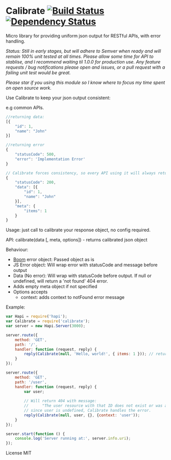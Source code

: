 Calibrate [![Build Status](https://travis-ci.org/johnbrett/calibrate.svg?branch=master)](https://travis-ci.org/johnbrett/calibrate) [![Dependency Status](https://david-dm.org/johnbrett/calibrate.svg)](https://david-dm.org/johnbrett/calibrate)
=========

Micro library for providing uniform json output for RESTful APIs, with error handling. 

*Status: Still in early stages, but will adhere to Semver when ready and will remain 100% unit tested at all times. Please allow some time for API to stablise, and I recommend waiting til 1.0.0 for production use. Any feature requests / bug notifications please open and issues, or a pull request with a failing unit test would be great.* 

*Please star if you using this module so I know where to focus my time spent on open source work.*


Use Calibrate to keep your json output consistent:

e.g common APIs.

```javascript
//returning data:
[{
    "id": 1,
    "name": "John"
}]

//returning error
{
    "statusCode": 500,
    "error": 'Implementation Error'
}

// Calibrate forces consistency, so every API using it will always return a similar route:
{
    "statusCode": 200,
    "data": [{
        "id": 1,
        "name": "John"
    }],
    "meta": {
        "items": 1
    }
}
```

Usage: just call to calibrate your response object, no config required. 

API:
    calibrate(data [, meta, options]) - returns calibrated json object

Behaviour:
- [Boom](https://www.npmjs.org/package/boom) error object: Passed object as is
- JS Error object: Will wrap error with statusCode and message before output
- Data (No error): Will wrap with statusCode before output. If null or undefined, will return a 'not found' 404 error.
- Adds empty meta object if not specified
- Options accepts
    - context: adds context to notFound error message

Example:
```javascript
var Hapi = require('hapi');
var Calibrate = require('calibrate');
var server = new Hapi.Server(3000);

server.route({
    method: 'GET',
    path: '/',
    handler: function (request, reply) {
        reply(Calibrate(null, 'Hello, world!', { items: 1 })); // returns formatted output as above
    }
});

server.route({
    method: 'GET',
    path: '/user',
    handler: function (request, reply) {
        var user;
        
        // Will return 404 with message:
        //      "The user resource with that ID does not exist or was already deleted." 
        // since user is undefined, Calibrate handles the error.
        reply(Calibrate(null, user, {}, {context: 'user')); 
    }
});

server.start(function () {
    console.log('Server running at:', server.info.uri);
});
```

License MIT
